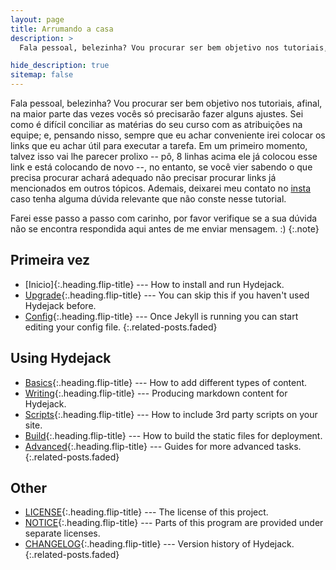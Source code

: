 ```yaml
---
layout: page
title: Arrumando a casa
description: >
  Fala pessoal, belezinha? Vou procurar ser bem objetivo nos tutoriais, afinal, na maior parte das vezes vocês só precisarão fazer alguns ajustes. 

hide_description: true
sitemap: false
---
```


Fala pessoal, belezinha? Vou procurar ser bem objetivo nos tutoriais, afinal, na maior parte das vezes vocês só precisarão fazer alguns ajustes. Sei como é difícil conciliar as matérias do seu curso com as atribuições na equipe; e, pensando nisso, sempre que eu achar conveniente irei colocar os links que eu achar útil para executar a tarefa. Em um primeiro momento, talvez isso vai lhe parecer prolixo -- pô, 8 linhas acima ele já colocou esse link e está colocando de novo --, no entanto, se você vier sabendo o que precisa procurar achará adequado não precisar procurar links já mencionados em outros tópicos. Ademais, deixarei meu contato no [insta](https://www.instagram.com/takeshi.s_/) caso tenha alguma dúvida relevante que não conste nesse tutorial. 

Farei esse passo a passo com carinho, por favor verifique se a sua dúvida não se encontra respondida aqui antes de me enviar mensagem. :)
{:.note}


## Primeira vez
* [Inicio]{:.heading.flip-title} --- How to install and run Hydejack.
* [Upgrade]{:.heading.flip-title} --- You can skip this if you haven't used Hydejack before.
* [Config]{:.heading.flip-title} --- Once Jekyll is running you can start editing your config file.
{:.related-posts.faded}

## Using Hydejack
* [Basics]{:.heading.flip-title} --- How to add different types of content.
* [Writing]{:.heading.flip-title} --- Producing markdown content for Hydejack.
* [Scripts]{:.heading.flip-title} --- How to include 3rd party scripts on your site.
* [Build]{:.heading.flip-title} --- How to build the static files for deployment.
* [Advanced]{:.heading.flip-title} --- Guides for more advanced tasks.
{:.related-posts.faded}

## Other
* [LICENSE]{:.heading.flip-title} --- The license of this project.
* [NOTICE]{:.heading.flip-title} --- Parts of this program are provided under separate licenses.
* [CHANGELOG]{:.heading.flip-title} --- Version history of Hydejack.
{:.related-posts.faded}

[install]: install.md
[upgrade]: upgrade.md
[config]: config.md
[basics]: basics.md
[writing]: writing.md
[scripts]: scripts.md
[build]: build.md
[advanced]: advanced.md
[LICENSE]: ../LICENSE.md
[NOTICE]: ../NOTICE.md
[CHANGELOG]: ../CHANGELOG.md
